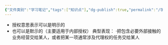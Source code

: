 ```yaml
---
{"文件类别":"学习笔记","tags":["知识点"],"dg-publish":true,"permalink":"/学习笔记/知识点cheese/授权意思表示/","dgPassFrontmatter":true,"created":"2024-08-19T20:21:56.024+08:00","updated":"2024-09-11T12:20:22.241+08:00"}
---
```


- 授权意思表示可以是明示的
- 也可以是默示的（主要适用于内部授权）
典型表现：
·把包含必要外部接触的业务经营交给某人，或者把某一项通常涉及代理权的任务交给某人